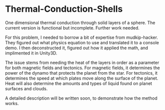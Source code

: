 # Thermal-Conduction-Shells
One dimensional thermal conduction through solid layers of a sphere.
The current version is functional but incomplete. Further work needed.

For this problem, I needed to borrow a bit of expertise from mudkip-hacker. They figured out what physics equation to use and translated it to a console demo. I then deconstructed it, figured out how it applied the math, and implimented it in Unity3D.

The issue stems from needing the heat of the layers in order as a parameter for both magnetic fields and tectonics. For magnetic fields, it determines the power of the dynamo that protects the planet from the star. For tectonics, it determines the speed at which plates move along the surface of the planet. Heat will also determine the amounts and types of liquid found on planet surfaces and clouds.

A detailed description will be written soon, to demonstrate how the method works.
